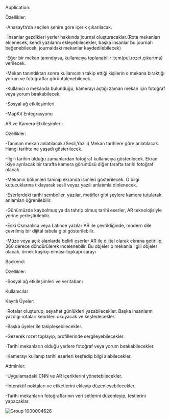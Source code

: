 Application:

Özellikler:

-Anasayfa’da seçilen şehire göre içerik çıkarılacak.

-İnsanlar gezdikleri yerler hakkında journal oluşturacaklar.(Rota mekanları eklenecek, kendi yazılarını ekleyebilecekler, başka insanlar bu journal’ı beğenebilecek, journaldaki mekanlar kaydedilebilecek)

-Eğer bir mekan tanındıysa, kullanıcıya toplanabilir item(pul,rozet,çıkartma) verilecek.

-Mekan tanındıktan sonra kullanıcının takip ettiği kişilerin o mekana bıraktığı yorum ve fotoğraflar görüntülenebilecek.

-Kullanıcı o mekanda bulunduğu, kamerayı açtığı zaman mekan için fotoğraf veya yorum bırakabilecek.

-Sosyal ağ etkileşimleri

-MapKit Entegrasyonu


AR ve Kamera Etkileşimleri:

Özellikler:

-Tanınan mekan anlatılacak.(Sesli,Yazılı) Mekan tarihlere göre anlatılacak. Hangi tarihte ne yaşadı gösterilecek.

-İlgili tarihin olduğu zamanlardan fotoğraf kullanıcıya gösterilecek. Ekran ikiye ayrılacak bir tarafta kamera görüntüsü diğer tarafta tarihi fotoğraf olacak.

-Mekanın bölümleri tanınıp ekranda isimleri gösterilecek. O bilgi kutucuklarına tıklayarak sesli veyaz yazılı anlatımla dinlenecek.

-Eserlerdeki tarihi semboller, yazılar, motifler gibi şeylere kamera tutularak anlamları öğrenilebilir.

-Günümüzde kaybolmuş ya da tahrip olmuş tarihî eserler, AR teknolojisiyle yerine yerleştirilebilir.

-Eski Osmanlıca veya Latince yazılar AR ile çevrildiğinde, modern dile çevrilmiş bir dijital tabela gibi gösterilebilir.

-Müze veya açık alanlarda belirli eserler AR ile dijital olarak ekrana getirilip, 360 derece döndürülerek incelenebilir. Bu objeler o mekanla ilgili objeler olacak. örnek kaşıkçı elması-topkapı sarayı


Backend:

Özellikler:

-Sosyal ağ etkileşimleri ve veritabanı



Kullanıcılar

Kayıtlı Üyeler:

-Rotalar oluşturup, seyahat günlükleri yazabilecekler. Başka insanların yazdığı rotaları kendileri okuyacak ve keşfedecekler.

-Başka üyeler ile takipleşebilecekler.

-Gezerek rozet toplayıp, profillerinde sergileyebilecekler.

-Tarihi mekanların olduğu yerlere fotoğraf veya yorum bırakabilecekler.

-Kamerayı kullanıp tarihi eserleri keşfedip bilgi alabilecekler.

Adminler:

-Uygulamadaki CNN ve AR içeriklerini yönetebilecekler.

-İnteraktif noktaları ve etiketlerini ekleyip düzenleyebilecekler.

-Tarihi mekanların fotoğraflarının veri setlerini düzenleyip, testlerini yapacaklar.



![Group 1000004626](https://github.com/user-attachments/assets/5b6167f1-f260-46d0-b703-5a8ae4112037)


